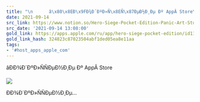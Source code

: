 ```yaml
---
title: "\n      â\x80\x8EÐ\x9FÐ¾Ð´ÐºÐ»Ñ\x8EÑ\x87ÐµÐ½Ð¸Ðµ Ðº AppÂ Store\n    "
date: 2021-09-14
src_link: https://www.notion.so/Hero-Siege-Pocket-Edition-Panic-Art-Studios-2ba60618031046dca6454580df86a4b5
src_date: '2021-09-14 13:08:00'
gold_link: https://apps.apple.com/ru/app/hero-siege-pocket-edition/id1123991807
gold_link_hash: 324823c87023504abf1ded05ea8e11aa
tags:
- '#host_apps_apple_com'
---
```






















 âÐÐ¾Ð´ÐºÐ»ÑÑÐµÐ½Ð¸Ðµ Ðº AppÂ Store
 







































![](/assets/images/icons/apps-02daf211a48ed1f493ea452fb3e1ca38.png)




 ÐÐ¾Ð´ÐºÐ»ÑÑÐµÐ½Ð¸Ðµ...